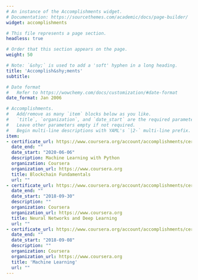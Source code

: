 ```yaml
---
# An instance of the Accomplishments widget.
# Documentation: https://sourcethemes.com/academic/docs/page-builder/
widget: accomplishments

# This file represents a page section.
headless: true

# Order that this section appears on the page.
weight: 50

# Note: `&shy;` is used to add a 'soft' hyphen in a long heading.
title: 'Accomplish&shy;ments'
subtitle:

# Date format
#   Refer to https://wowchemy.com/docs/customization/#date-format
date_format: Jan 2006

# Accomplishments.
#   Add/remove as many `item` blocks below as you like.
#   `title`, `organization`, and `date_start` are the required parameters.
#   Leave other parameters empty if not required.
#   Begin multi-line descriptions with YAML's `|2-` multi-line prefix.
item:
- certificate_url: https://www.coursera.org/account/accomplishments/certificate/WEHEM7SWSD4G
  date_end: ""
  date_start: "2020-06-06"
  description: Machine Learning with Python
  organization: Coursera
  organization_url: https://www.coursera.org
  title: Blockchain Fundamentals
  url: ""
- certificate_url: https://www.coursera.org/account/accomplishments/certificate/WU52D5FLH6ZC
  date_end: ""
  date_start: "2018-09-30"
  description: ""
  organization: Coursera
  organization_url: https://www.coursera.org
  title: Neural Networks and Deep Learning
  url: ""
- certificate_url: https://www.coursera.org/account/accomplishments/certificate/CK4BUU5T8DER
  date_end: ""
  date_start: "2018-09-08"
  description: ""
  organization: Coursera
  organization_url: https://www.coursera.org
  title: 'Machine Learning'
  url: ""
---
```

